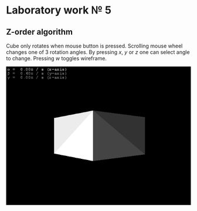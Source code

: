 # Laboratory work № 5
## Z-order algorithm

Cube only rotates when mouse button is pressed. Scrolling mouse wheel changes one of 3 rotation angles. By pressing *x*, *y* or *z* one can select angle to change. Pressing *w* toggles wireframe.

![demo](../demo/lab5.gif)
